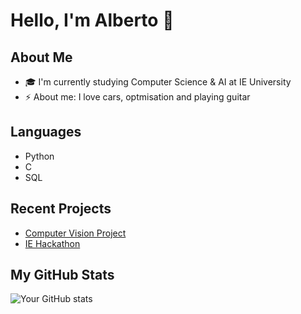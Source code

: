 # Hello, I'm Alberto 👋

## About Me
- 🎓 I'm currently studying Computer Science & AI at IE University
- ⚡ About me: I love cars, optmisation and playing guitar

## Languages
- Python
- C
- SQL

## Recent Projects
- [Computer Vision Project](https://github.com/IERoboticsClub/VictorIA)
- [IE Hackathon](https://github.com/haxybaxy/AIHackathon)

## My GitHub Stats
![Your GitHub stats](https://github-readme-stats.vercel.app/api?username=albipuliga&show_icons=true)

